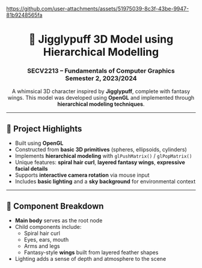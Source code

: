 https://github.com/user-attachments/assets/51975039-8c3f-43be-9947-81b9248565fa
<h1 align="center">🎨 Jigglypuff 3D Model using Hierarchical Modelling</h1>
<h3 align="center">SECV2213 – Fundamentals of Computer Graphics<br>Semester 2, 2023/2024</h3>

<p align="center">
  A whimsical 3D character inspired by <strong>Jigglypuff</strong>, complete with fantasy wings. This model was developed using <strong>OpenGL</strong> and implemented through <strong>hierarchical modeling techniques</strong>.
</p>

---

## 🌟 Project Highlights

- Built using **OpenGL**
- Constructed from **basic 3D primitives** (spheres, ellipsoids, cylinders)
- Implements **hierarchical modeling** with `glPushMatrix()` / `glPopMatrix()`
- Unique features: **spiral hair curl**, **layered fantasy wings**, **expressive facial details**
- Supports **interactive camera rotation** via mouse input
- Includes **basic lighting** and a **sky background** for environmental context

---

## 🧱 Component Breakdown

- **Main body** serves as the root node
- Child components include:
  - Spiral hair curl
  - Eyes, ears, mouth
  - Arms and legs
  - Fantasy-style **wings** built from layered feather shapes
- Lighting adds a sense of depth and atmosphere to the scene


